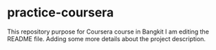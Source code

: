 # practice-coursera
This repository purpose for Coursera course in Bangkit
I am editing the README file. Adding some more details about the project description.

